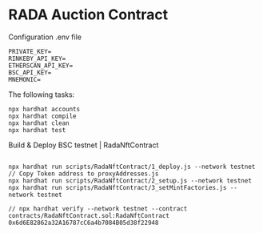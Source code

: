 # RADA Auction Contract

Configuration .env file

```shell
PRIVATE_KEY=
RINKEBY_API_KEY=
ETHERSCAN_API_KEY=
BSC_API_KEY=
MNEMONIC=
```

The following tasks:

```shell
npx hardhat accounts
npx hardhat compile
npx hardhat clean
npx hardhat test
```

Build & Deploy BSC testnet | RadaNftContract

```shell

npx hardhat run scripts/RadaNftContract/1_deploy.js --network testnet
// Copy Token address to proxyAddresses.js
npx hardhat run scripts/RadaNftContract/2_setup.js --network testnet
npx hardhat run scripts/RadaNftContract/3_setMintFactories.js --network testnet

// npx hardhat verify --network testnet --contract contracts/RadaNftContract.sol:RadaNftContract 0x6d6E82862a32A16787cC6a4b7084B05d38f22948

```
